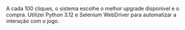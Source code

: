 A cada 100 cliques, o sistema escolhe o melhor upgrade disponível e o compra. 
Utilizei Python 3.12 e Selenium WebDriver para automatizar a interação com o jogo.

